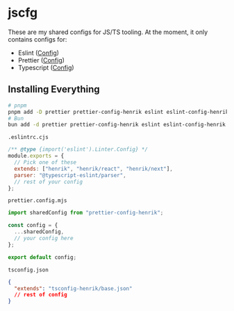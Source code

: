 # jscfg

These are my shared configs for JS/TS tooling. At the moment, it only contains configs for:

- Eslint ([Config](/eslint/README.md))
- Prettier ([Config](/prettier/README.md))
- Typescript ([Config](/tsconfig/README.md))

## Installing Everything

```sh
# pnpm
pnpm add -D prettier prettier-config-henrik eslint eslint-config-henrik @typescript-eslint/parser tsconfig-henrik
# Bun
bun add -d prettier prettier-config-henrik eslint eslint-config-henrik @typescript-eslint/parser tsconfig-henrik
```

`.eslintrc.cjs`

```js
/** @type {import('eslint').Linter.Config} */
module.exports = {
  // Pick one of these
  extends: ["henrik", "henrik/react", "henrik/next"],
  parser: "@typescript-eslint/parser",
  // rest of your config
};
```

`prettier.config.mjs`

```js
import sharedConfig from "prettier-config-henrik";

const config = {
  ...sharedConfig,
  // your config here
};

export default config;
```

`tsconfig.json`

```json
{
  "extends": "tsconfig-henrik/base.json"
  // rest of config
}
```

